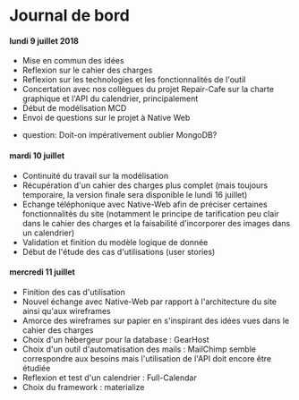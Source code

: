 # Journal de bord

#### lundi 9 juillet 2018
* Mise en commun des idées
* Reflexion sur le cahier des charges
* Reflexion sur les technologies et les fonctionnalités de l'outil
* Concertation avec nos collègues du projet Repair-Cafe sur la charte graphique et l'API du calendrier, principalement
* Début de modélisation MCD
* Envoi de questions sur le projet à Native Web

- question: Doit-on impérativement oublier MongoDB?

#### mardi 10 juillet
* Continuité du travail sur la modélisation
* Récupération d'un cahier des charges plus complet (mais toujours temporaire, la version finale sera disponible le lundi 16 juillet)
* Echange téléphonique avec Native-Web afin de préciser certaines fonctionnalités du site (notamment le principe de tarification peu clair dans le cahier des charges et la faisabilité d'incorporer des images dans un calendrier)
* Validation et finition du modèle logique de donnée
* Début de l'étude des cas d'utilisations (user stories)

#### mercredi 11 juillet
* Finition des cas d'utilisation
* Nouvel échange avec Native-Web par rapport à l'architecture du site ainsi qu'aux wireframes
* Amorce des wireframes sur papier en s'inspirant des idées vues dans le cahier des charges
* Choix d'un hébergeur pour la database : GearHost
* Choix d'un outil d'automatisation des mails : MailChimp semble correspondre aux besoins mais l'utilisation de l'API doit encore être étudiée
* Reflexion et test d'un calendrier : Full-Calendar
* Choix du framework : materialize